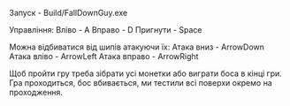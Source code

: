 Запуск - Build/FallDownGuy.exe

Управління:
Вліво - A
Вправо - D
Пригнути - Space

Можна відбиватися від шипів атакуючи їх:
Атака вниз - ArrowDown
Атака вліво - ArrowLeft
Атака вправо - ArrowRight

Щоб пройти гру треба зібрати усі монетки або виграти боса в кінці гри.
Гра проходиться, бос вбивається, ми тестили всі поверхи окремо на проходження.